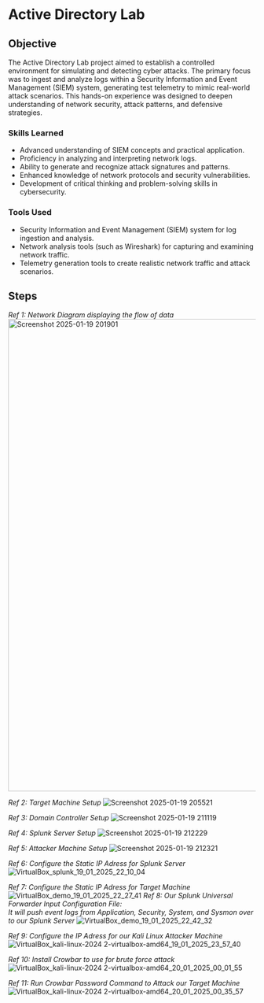 # Active Directory Lab

## Objective


The Active Directory Lab project aimed to establish a controlled environment for simulating and detecting cyber attacks. The primary focus was to ingest and analyze logs within a Security Information and Event Management (SIEM) system, generating test telemetry to mimic real-world attack scenarios. This hands-on experience was designed to deepen understanding of network security, attack patterns, and defensive strategies.

### Skills Learned


- Advanced understanding of SIEM concepts and practical application.
- Proficiency in analyzing and interpreting network logs.
- Ability to generate and recognize attack signatures and patterns.
- Enhanced knowledge of network protocols and security vulnerabilities.
- Development of critical thinking and problem-solving skills in cybersecurity.

### Tools Used


- Security Information and Event Management (SIEM) system for log ingestion and analysis.
- Network analysis tools (such as Wireshark) for capturing and examining network traffic.
- Telemetry generation tools to create realistic network traffic and attack scenarios.

## Steps

*Ref 1: Network Diagram displaying the flow of data*   <img width="960" alt="Screenshot 2025-01-19 201901" src="https://github.com/user-attachments/assets/11975f51-63f1-4113-baca-b29e732bad5a" />

*Ref 2: Target Machine Setup* <img alt="Screenshot 2025-01-19 205521" src="https://github.com/user-attachments/assets/31ff8e61-564d-4f64-936a-0ab67e826ad1" />

*Ref 3: Domain Controller Setup* <img alt="Screenshot 2025-01-19 211119" src="https://github.com/user-attachments/assets/613a39ab-2d4c-49f6-a9a3-0addd9f7b0ac" />

*Ref 4: Splunk Server Setup* <img alt="Screenshot 2025-01-19 212229" src="https://github.com/user-attachments/assets/98cd1159-8a77-4d91-928d-214d86a554ee" />

*Ref 5: Attacker Machine Setup* <img alt="Screenshot 2025-01-19 212321" src="https://github.com/user-attachments/assets/7c2d5e30-08dc-4d3c-8e93-c31d97b9e534" />

*Ref 6: Configure the Static IP Adress for Splunk Server* <img alt="VirtualBox_splunk_19_01_2025_22_10_04" src="https://github.com/user-attachments/assets/e0971e05-cebd-43cf-a43d-ecb667d8e77c" />

*Ref 7: Configure the Static IP Adress for Target Machine* <img alt="VirtualBox_demo_19_01_2025_22_27_41" src="https://github.com/user-attachments/assets/c2f1bb73-4f23-4728-93b6-bb7a8bf328aa" />
*Ref 8: Our Splunk Universal Forwarder Input Configuration File:                                                                                                               
It will push event logs from Application, Security, System, and Sysmon over to our Splunk Server* <img alt="VirtualBox_demo_19_01_2025_22_42_32" src="https://github.com/user-attachments/assets/2eb9e81c-444a-4115-98ae-fa1fedc0f899" />

*Ref 9: Configure the IP Adress for our Kali Linux Attacker Machine* <img alt="VirtualBox_kali-linux-2024 2-virtualbox-amd64_19_01_2025_23_57_40" src="https://github.com/user-attachments/assets/7ffe3e0f-3182-4ad8-8cdf-17c5c8d0e972" />

*Ref 10: Install Crowbar to use for brute force attack* <img alt="VirtualBox_kali-linux-2024 2-virtualbox-amd64_20_01_2025_00_01_55" src="https://github.com/user-attachments/assets/f677cd45-fe18-45a6-a12b-86b9bb88afec" />


*Ref 11: Run Crowbar Password Command to Attack our Target Machine* <img alt="VirtualBox_kali-linux-2024 2-virtualbox-amd64_20_01_2025_00_35_57" src="https://github.com/user-attachments/assets/b3a503c2-a58c-40a3-8718-7d50d7dc984b" />





